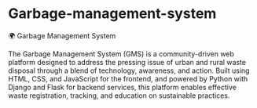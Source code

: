# Garbage-management-system
🌍 Garbage Management System 


The Garbage Management System (GMS) is a community-driven web platform designed to address the pressing issue of urban and rural waste disposal through a blend of technology, awareness, and action. Built using HTML, CSS, and JavaScript for the frontend, and powered by Python with Django and Flask for backend services, this platform enables effective waste registration, tracking, and education on sustainable practices.
